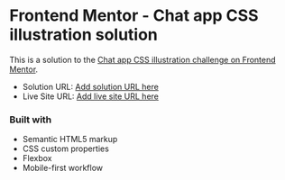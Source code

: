 # Frontend Mentor - Chat app CSS illustration solution

This is a solution to the [Chat app CSS illustration challenge on Frontend Mentor](https://www.frontendmentor.io/challenges/chat-app-css-illustration-O5auMkFqY).


- Solution URL: [Add solution URL here](https://github.com/samuel-faith/chat-app-css-illustration-master)
- Live Site URL: [Add live site URL here](https://samuel-faith.github.io/chat-app-css-illustration-master/)


### Built with

- Semantic HTML5 markup
- CSS custom properties
- Flexbox
- Mobile-first workflow